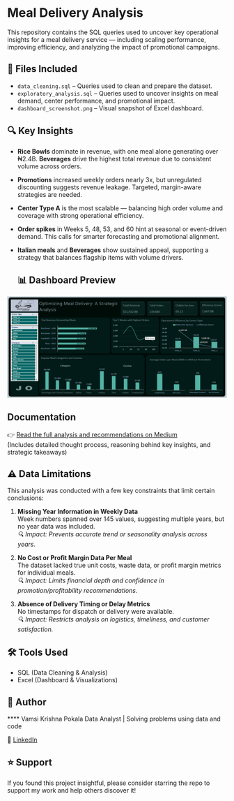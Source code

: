 # Meal Delivery Analysis

This repository contains the SQL queries used to uncover key operational insights for a meal delivery service — including scaling performance, improving efficiency, and analyzing the impact of promotional campaigns. 

## 📁 Files Included

- `data_cleaning.sql` – Queries used to clean and prepare the dataset.
- `exploratory_analysis.sql` – Queries used to uncover insights on meal demand, center performance, and promotional impact.
- `dashboard_screenshot.png` – Visual snapshot of Excel dashboard.

## 🔍 Key Insights

- **Rice Bowls** dominate in revenue, with one meal alone generating over ₦2.4B. **Beverages** drive the highest total revenue due to consistent volume across orders.
- **Promotions** increased weekly orders nearly 3x, but unregulated discounting suggests revenue leakage. Targeted, margin-aware strategies are needed.
- **Center Type A** is the most scalable — balancing high order volume and coverage with strong operational efficiency.
- **Order spikes** in Weeks 5, 48, 53, and 60 hint at seasonal or event-driven demand. This calls for smarter forecasting and promotional alignment.
- **Italian meals** and **Beverages** show sustained appeal, supporting a strategy that balances flagship items with volume drivers.

  ## 📊 Dashboard Preview

![Excel Dashboard](dashboard_screenshot.png)


## Documentation

👉 [Read the full analysis and recommendations on Medium](https://medium.com/@opadojajoshua/optimizing-meal-delivery-a-strategic-analysis-0d2e637f68e3)  
(Includes detailed thought process, reasoning behind key insights, and strategic takeaways)

 ## ⚠️ Data Limitations

This analysis was conducted with a few key constraints that limit certain conclusions:

1. **Missing Year Information in Weekly Data**  
   Week numbers spanned over 145 values, suggesting multiple years, but no year data was included.  
   _🔍 Impact: Prevents accurate trend or seasonality analysis across years._

2. **No Cost or Profit Margin Data Per Meal**  
   The dataset lacked true unit costs, waste data, or profit margin metrics for individual meals.  
   _🔍 Impact: Limits financial depth and confidence in promotion/profitability recommendations._

3. **Absence of Delivery Timing or Delay Metrics**  
   No timestamps for dispatch or delivery were available.  
   _🔍 Impact: Restricts analysis on logistics, timeliness, and customer satisfaction._


##  🛠️ Tools Used

- SQL (Data Cleaning & Analysis)
- Excel (Dashboard & Visualizations)

## 👤 Author

****  Vamsi Krishna Pokala
Data Analyst | Solving problems using data and code
 
 🔗 [LinkedIn](https://www.linkedin.com/in/vamsi-krishna-pokala-8a3aa4350/)

## ⭐ Support

If you found this project insightful, please consider starring the repo to support my work and help others discover it!

